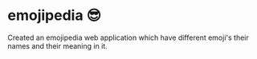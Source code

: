 # emojipedia 😎
Created an emojipedia web application which have different emoji's their names and their meaning in it.
